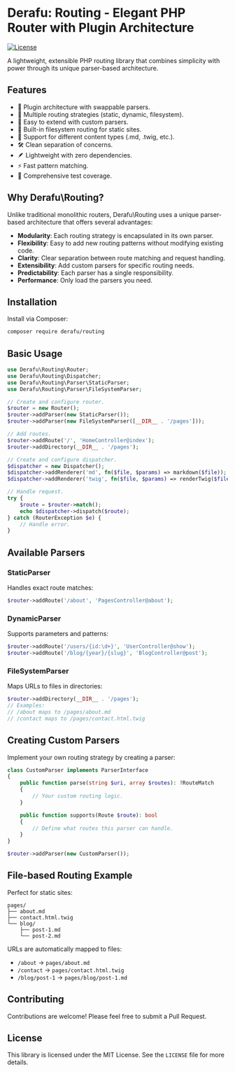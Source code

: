 # Derafu: Routing - Elegant PHP Router with Plugin Architecture

[![License](https://img.shields.io/badge/license-MIT-blue.svg)](https://opensource.org/licenses/MIT)

A lightweight, extensible PHP routing library that combines simplicity with power through its unique parser-based architecture.

## Features

- 🔌 Plugin architecture with swappable parsers.
- 🎯 Multiple routing strategies (static, dynamic, filesystem).
- 🧩 Easy to extend with custom parsers.
- 📁 Built-in filesystem routing for static sites.
- 🔄 Support for different content types (.md, .twig, etc.).
- 🛠️ Clean separation of concerns.
- 🪶 Lightweight with zero dependencies.
- ⚡ Fast pattern matching.
- 🧪 Comprehensive test coverage.

## Why Derafu\Routing?

Unlike traditional monolithic routers, Derafu\Routing uses a unique parser-based architecture that offers several advantages:

- **Modularity**: Each routing strategy is encapsulated in its own parser.
- **Flexibility**: Easy to add new routing patterns without modifying existing code.
- **Clarity**: Clear separation between route matching and request handling.
- **Extensibility**: Add custom parsers for specific routing needs.
- **Predictability**: Each parser has a single responsibility.
- **Performance**: Only load the parsers you need.

## Installation

Install via Composer:

```bash
composer require derafu/routing
```

## Basic Usage

```php
use Derafu\Routing\Router;
use Derafu\Routing\Dispatcher;
use Derafu\Routing\Parser\StaticParser;
use Derafu\Routing\Parser\FileSystemParser;

// Create and configure router.
$router = new Router();
$router->addParser(new StaticParser());
$router->addParser(new FileSystemParser([__DIR__ . '/pages']));

// Add routes.
$router->addRoute('/', 'HomeController@index');
$router->addDirectory(__DIR__ . '/pages');

// Create and configure dispatcher.
$dispatcher = new Dispatcher();
$dispatcher->addRenderer('md', fn($file, $params) => markdown($file));
$dispatcher->addRenderer('twig', fn($file, $params) => renderTwig($file, $params));

// Handle request.
try {
    $route = $router->match();
    echo $dispatcher->dispatch($route);
} catch (RouterException $e) {
    // Handle error.
}
```

## Available Parsers

### StaticParser

Handles exact route matches:

```php
$router->addRoute('/about', 'PagesController@about');
```

### DynamicParser

Supports parameters and patterns:

```php
$router->addRoute('/users/{id:\d+}', 'UserController@show');
$router->addRoute('/blog/{year}/{slug}', 'BlogController@post');
```

### FileSystemParser

Maps URLs to files in directories:

```php
$router->addDirectory(__DIR__ . '/pages');
// Examples:
// /about maps to /pages/about.md
// /contact maps to /pages/contact.html.twig
```

## Creating Custom Parsers

Implement your own routing strategy by creating a parser:

```php
class CustomParser implements ParserInterface
{
    public function parse(string $uri, array $routes): ?RouteMatch
    {
        // Your custom routing logic.
    }

    public function supports(Route $route): bool
    {
        // Define what routes this parser can handle.
    }
}

$router->addParser(new CustomParser());
```

## File-based Routing Example

Perfect for static sites:

```
pages/
├── about.md
├── contact.html.twig
└── blog/
    ├── post-1.md
    └── post-2.md
```

URLs are automatically mapped to files:

- `/about` → `pages/about.md`
- `/contact` → `pages/contact.html.twig`
- `/blog/post-1` → `pages/blog/post-1.md`

## Contributing

Contributions are welcome! Please feel free to submit a Pull Request.

## License

This library is licensed under the MIT License. See the `LICENSE` file for more details.
